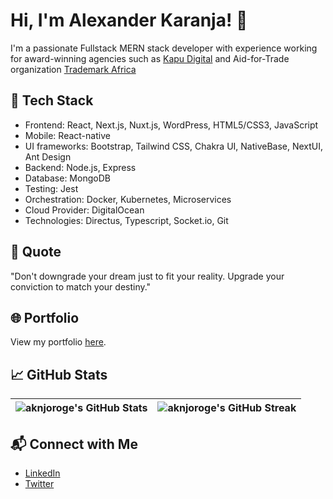 # Hi, I'm Alexander Karanja! 👋

I'm a passionate Fullstack MERN stack developer with experience working for award-winning agencies such as [Kapu Digital](https://kapudigital.co.ke/) and Aid-for-Trade organization [Trademark Africa](https://www.trademarkafrica.com/)

## 🔧 Tech Stack

- Frontend: React, Next.js, Nuxt.js, WordPress, HTML5/CSS3, JavaScript
- Mobile: React-native
- UI frameworks: Bootstrap, Tailwind CSS, Chakra UI, NativeBase, NextUI, Ant Design
- Backend: Node.js, Express
- Database: MongoDB
- Testing: Jest
- Orchestration: Docker, Kubernetes, Microservices
- Cloud Provider: DigitalOcean
- Technologies: Directus, Typescript, Socket.io, Git

## 💬 Quote

"Don't downgrade your dream just to fit your reality. Upgrade your conviction to match your destiny."

## 🌐 Portfolio

View my portfolio [here](https://aknjoroge.resume.co.ke/).

## 📈 GitHub Stats

| ![aknjoroge's GitHub Stats](https://github-readme-stats.vercel.app/api?username=aknjoroge&show_icons=true&theme=tokyonight) | ![aknjoroge's GitHub Streak](https://github-readme-streak-stats.herokuapp.com?user=aknjoroge&theme=tokyonight) |
| --------------------------------------------------------------------------------------------------------------------------- | -------------------------------------------------------------------------------------------------------------- |

## 📬 Connect with Me

- [LinkedIn](https://www.linkedin.com/in/aknjoroge)
- [Twitter](https://twitter.com/aknjoroge)
